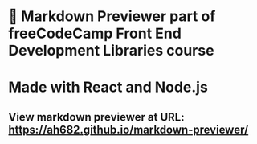 # 🔴 Markdown Previewer part of freeCodeCamp Front End Development Libraries course
# Made with React and Node.js
## View markdown previewer at URL: https://ah682.github.io/markdown-previewer/
